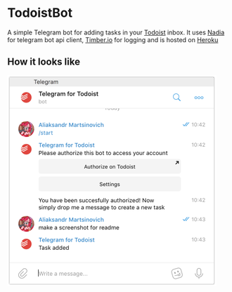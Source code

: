 # TodoistBot

A simple Telegram bot for adding tasks in your [Todoist](https://todoist.com) inbox. It uses [Nadia](https://github.com/zhyu/nadia) for telegram bot api client, [Timber.io](https://timber.io) for logging and is hosted on [Heroku](https://heroku.com)

## How it looks like

![demo image](demo.png)

